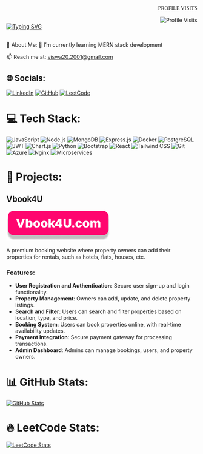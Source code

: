 <div style="text-align: right;">
  <p style="font-family: Orbitron;">PROFILE VISITS</p>
  <img src="https://profile-counter.glitch.me/viswanath025/count.svg" alt="Profile Visits" />
</div>

<div align="left">
  <a href="https://git.io/typing-svg">
    <img src="https://readme-typing-svg.demolab.com?font=Fira+Code&size=30&duration=3000&pause=1000&background=EF140F00&width=435&lines=Hi!+I+am+Viswanath+R;MERN+Stack+Developer;JavaScript+NodeJS+React;Learning+and+Building" alt="Typing SVG" />
  </a>
</div>

<br>

💫 About Me:
🌱 I’m currently learning MERN stack development

📫 Reach me at: [viswa20.2001@gmail.com](mailto:viswa20.2001@gmail.com)

## 🌐 Socials:
[![LinkedIn](https://img.shields.io/badge/LinkedIn-%230077B5.svg?logo=linkedin&logoColor=white)](https://www.linkedin.com/in/viswanath025/)
[![GitHub](https://img.shields.io/badge/GitHub-%23121011.svg?logo=github&logoColor=white)](https://github.com/vishdev-git)
[![LeetCode](https://img.shields.io/badge/LeetCode-%23F9D5B1.svg?style=for-the-badge&logo=leetcode&logoColor=black)](https://leetcode.com/u/illuminatia07/)

# 💻 Tech Stack:
![JavaScript](https://img.shields.io/badge/javascript-%23323330.svg?style=for-the-badge&logo=javascript&logoColor=%23F7DF1E)
![Node.js](https://img.shields.io/badge/node.js-%2343853D.svg?style=for-the-badge&logo=node.js&logoColor=white)
![MongoDB](https://img.shields.io/badge/mongodb-%2347A248.svg?style=for-the-badge&logo=mongodb&logoColor=white)
![Express.js](https://img.shields.io/badge/express.js-%23404d59.svg?style=for-the-badge&logo=express&logoColor=white)
![Docker](https://img.shields.io/badge/docker-%232496ED.svg?style=for-the-badge&logo=docker&logoColor=white)
![PostgreSQL](https://img.shields.io/badge/PostgreSQL-%2341685D.svg?style=for-the-badge&logo=postgresql&logoColor=white)
![JWT](https://img.shields.io/badge/JWT-black?style=for-the-badge&logo=JSON%20web%20tokens)
![Chart.js](https://img.shields.io/badge/Chart.js-%233D7CFF.svg?style=for-the-badge&logo=chart.js&logoColor=white)
![Python](https://img.shields.io/badge/python-%233C6B9E.svg?style=for-the-badge&logo=python&logoColor=white)
![Bootstrap](https://img.shields.io/badge/bootstrap-%23563D7C.svg?style=for-the-badge&logo=bootstrap&logoColor=white)
![React](https://img.shields.io/badge/react-%2361DAFB.svg?style=for-the-badge&logo=react&logoColor=white)
![Tailwind CSS](https://img.shields.io/badge/tailwind%20css-%2338B2AC.svg?style=for-the-badge&logo=tailwind-css&logoColor=white)
![Git](https://img.shields.io/badge/git-%23F05032.svg?style=for-the-badge&logo=git&logoColor=white)
![Azure](https://img.shields.io/badge/Azure-%230078D4.svg?style=for-the-badge&logo=microsoft-azure&logoColor=white)
![Nginx](https://img.shields.io/badge/nginx-%23009639.svg?style=for-the-badge&logo=nginx&logoColor=white)
![Microservices](https://img.shields.io/badge/microservices-%2300ADD8.svg?style=for-the-badge&logo=microservices&logoColor=white)

# 📂 Projects:
## Vbook4U
![Vbook4U](https://github.com/vishdev-git/Vbook4U/blob/main/public/img/assets/logo.png)

A premium booking website where property owners can add their properties for rentals, such as hotels, flats, houses, etc.

### Features:
- **User Registration and Authentication**: Secure user sign-up and login functionality.
- **Property Management**: Owners can add, update, and delete property listings.
- **Search and Filter**: Users can search and filter properties based on location, type, and price.
- **Booking System**: Users can book properties online, with real-time availability updates.
- **Payment Integration**: Secure payment gateway for processing transactions.
- **Admin Dashboard**: Admins can manage bookings, users, and property owners.

# 📊 GitHub Stats:
[![GitHub Stats](https://github-readme-stats.vercel.app/api?username=vishdev-git&show_icons=true&hide_title=true&count_private=true&hide=prs&bg_color=00000000&text_color=333333&icon_color=ffbb00&border_radius=10)](https://github.com/vishdev-git)

# 🔥 LeetCode Stats:
[![LeetCode Stats](https://leetcard.jacoblin.cool/u/illuminatia07?theme=dark&font=Raleway&ext=activity)](https://leetcode.com/u/illuminatia07/)
